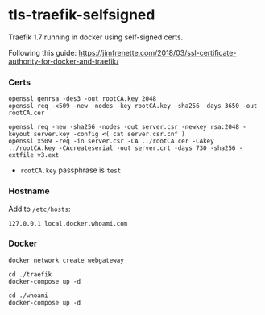 # tls-traefik-selfsigned

Traefik 1.7 running in docker using self-signed certs.

Following this guide: https://jimfrenette.com/2018/03/ssl-certificate-authority-for-docker-and-traefik/

### Certs

```
openssl genrsa -des3 -out rootCA.key 2048
openssl req -x509 -new -nodes -key rootCA.key -sha256 -days 3650 -out rootCA.cer

openssl req -new -sha256 -nodes -out server.csr -newkey rsa:2048 -keyout server.key -config <( cat server.csr.cnf )
openssl x509 -req -in server.csr -CA ../rootCA.cer -CAkey ../rootCA.key -CAcreateserial -out server.crt -days 730 -sha256 -extfile v3.ext
```

* `rootCA.key` passphrase is `test`

### Hostname

Add to `/etc/hosts`:

```
127.0.0.1 local.docker.whoami.com
```

### Docker

```
docker network create webgateway

cd ./traefik
docker-compose up -d

cd ./whoami
docker-compose up -d
```
